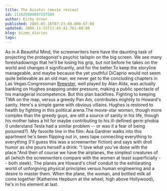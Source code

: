```yaml
---
title: The Aviator (movie review)
id: 111625504897157389
author: Kirby Urner
published: 2005-05-16T07:23:00.000-07:00
updated: 2006-11-15T11:43:43.761-08:00
blog: bizmo_diaries
tags: 
---
```


As in A Beautiful Mind, the screenwriters here have the daunting task of projecting the protagonist's psychic tailspin on the big screen. We see many foreshadowings that he'll be losing his grip, but not before he takes on the world and changes it significantly, and for the better.To keep the storyline manageable, and maybe because the yet youthful DiCaprio would not seem quite believable as an old man, we never get to the concluding chapters in Las Vegas.Congressman [Brewster](http://www.bangornews.com/news/templates/?a=109262&z=224), well played by Alan Alda, was actually banking on Hughes snapping under pressure, making a public spectacle of his managerial incompetence. But this plan backfires. Fighting to keeping TWA on the map, versus a greedy Pan Am, contributes mightily to Howard's sanity. Here's a simple game with obvious villains. Hughes is restored to health by fighting in this political arena.The movie-star women, though more complex than the greedy guys, are still a source of sanity in his life, though his mother takes a hit for maybe contributing to his ill-defined germ phobia (I understand Tesla had a similar problem -- or was it a fear of being poisoned?). My favorite line in the film: Ava Gardner walks into this apartment he's been flipping out in, sees tape connecting everything to everything (I'll guess this was a screenwriter fiction) and says with droll humor as she pours herself a drink: "I love what you've done with the place."And then of course we have the airplanes, the simplest creatures of all (which the screenwriters compare with the women at least superficially -- both sleek). The planes are Howard's chief conduit to the exhilarating world of unforgiving physical principles versus human engineering and a desire to master them. When the plane, the woman, and bottled milk all come together (Katherine Hepburn at the wheel, high above Hollywood), he's in his element at last.